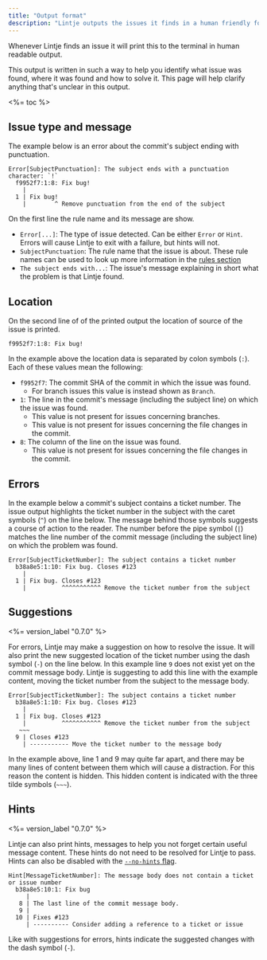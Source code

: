 ```yaml
---
title: "Output format"
description: "Lintje outputs the issues it finds in a human friendly format. Learn more about this output and how you can find the source of the issue quickly."
---
```


Whenever Lintje finds an issue it will print this to the terminal in human readable output.

This output is written in such a way to help you identify what issue was found, where it was found and how to solve it. This page will help clarify anything that's unclear in this output.

<%= toc %>

## Issue type and message

The example below is an error about the commit's subject ending with punctuation.

```
Error[SubjectPunctuation]: The subject ends with a punctuation character: `!`
  f9952f7:1:8: Fix bug!
    |
  1 | Fix bug!
    |        ^ Remove punctuation from the end of the subject
```

On the first line the rule name and its message are show.

- `Error[...]`: The type of issue detected. Can be either `Error` or `Hint`. Errors will cause Lintje to exit with a failure, but hints will not.
- `SubjectPunctuation`: The rule name that the issue is about. These rule names can be used to look up more information in the [rules section](/docs/rules/)
- `The subject ends with...`: The issue's message explaining in short what the problem is that Lintje found.

## Location

On the second line of of the printed output the location of source of the issue is printed.

```
f9952f7:1:8: Fix bug!
```

In the example above the location data is separated by colon symbols (`:`). Each of these values mean the following:

- `f9952f7`: The commit SHA of the commit in which the issue was found.
    - For branch issues this value is instead shown as `Branch`.
- `1`: The line in the commit's message (including the subject line) on which the issue was found.
    - This value is not present for issues concerning branches.
    - This value is not present for issues concerning the file changes in the commit.
- `8`: The column of the line on the issue was found.
    - This value is not present for issues concerning the file changes in the commit.

## Errors

In the example below a commit's subject contains a ticket number. The issue output highlights the ticket number in the subject with the caret symbols (`^`) on the line below. The message behind those symbols suggests a course of action to the reader. The number before the pipe symbol (`|`) matches the line number of the commit message (including the subject line) on which the problem was found.

```
Error[SubjectTicketNumber]: The subject contains a ticket number
  b38a8e5:1:10: Fix bug. Closes #123
    |
  1 | Fix bug. Closes #123
    |          ^^^^^^^^^^^ Remove the ticket number from the subject
```

## Suggestions

<%= version_label "0.7.0" %>

For errors, Lintje may make a suggestion on how to resolve the issue. It will also print the new suggested location of the ticket number using the dash symbol (`-`) on the line below. In this example line `9` does not exist yet on the commit message body. Lintje is suggesting to add this line with the example content, moving the ticket number from the subject to the message body.

```
Error[SubjectTicketNumber]: The subject contains a ticket number
  b38a8e5:1:10: Fix bug. Closes #123
    |
  1 | Fix bug. Closes #123
    |          ^^^^^^^^^^^ Remove the ticket number from the subject
   ~~~
  9 | Closes #123
    | ----------- Move the ticket number to the message body
```

In the example above, line 1 and 9 may quite far apart, and there may be many lines of content between them which will cause a distraction. For this reason the content is hidden. This hidden content is indicated with the three tilde symbols (`~~~`).

## Hints

<%= version_label "0.7.0" %>

Lintje can also print hints, messages to help you not forget certain useful message content. These hints do not need to be resolved for Lintje to pass. Hints can also be disabled with the [`--no-hints` flag](/docs/usage/#hints).

```
Hint[MessageTicketNumber]: The message body does not contain a ticket or issue number
  b38a8e5:10:1: Fix bug
     |
   8 | The last line of the commit message body.
   9 |
  10 | Fixes #123
     | ---------- Consider adding a reference to a ticket or issue
```

Like with suggestions for errors, hints indicate the suggested changes with the dash symbol (`-`).
